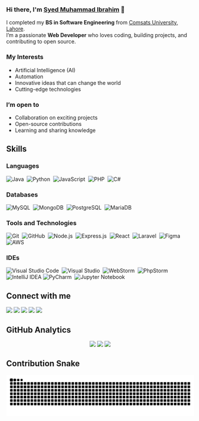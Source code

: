 ### Hi there, I'm [Syed Muhammad Ibrahim](#) 👋

I completed my **BS in Software Engineering** from [Comsats University, Lahore](https://lahore.comsats.edu.pk/default.aspx).  
I’m a passionate **Web Developer** who loves coding, building projects, and contributing to open source.  


### My Interests
- Artificial Intelligence (AI)  
- Automation  
- Innovative ideas that can change the world
- Cutting-edge technologies
  

### I’m open to
- Collaboration on exciting projects  
- Open-source contributions  
- Learning and sharing knowledge

## Skills

### Languages
![Java](https://img.shields.io/badge/Java-ED8B00?style=for-the-badge&logo=java&logoColor=white)&nbsp;
![Python](https://img.shields.io/badge/Python-3776AB?style=for-the-badge&logo=python&logoColor=white)&nbsp;
![JavaScript](https://img.shields.io/badge/JavaScript-F7DF1E?style=for-the-badge&logo=javascript&logoColor=black)&nbsp;
![PHP](https://img.shields.io/badge/PHP-777BB4?style=for-the-badge&logo=php&logoColor=white)&nbsp;
![C#](https://img.shields.io/badge/C%23-239120?style=for-the-badge&logo=c-sharp&logoColor=white)&nbsp;

### Databases
![MySQL](https://img.shields.io/badge/MySQL-4479A1?style=for-the-badge&logo=mysql&logoColor=white)&nbsp;
![MongoDB](https://img.shields.io/badge/MongoDB-47A248?style=for-the-badge&logo=mongodb&logoColor=white)&nbsp;
![PostgreSQL](https://img.shields.io/badge/PostgreSQL-316192?style=for-the-badge&logo=postgresql&logoColor=white)&nbsp;
![MariaDB](https://img.shields.io/badge/MariaDB-003545?style=for-the-badge&logo=mariadb&logoColor=white)

### Tools and Technologies
![Git](https://img.shields.io/badge/Git-F05032?style=for-the-badge&logo=git&logoColor=white)&nbsp;
![GitHub](https://img.shields.io/badge/GitHub-181717?style=for-the-badge&logo=github&logoColor=white)&nbsp;
![Node.js](https://img.shields.io/badge/Node.js-339933?style=for-the-badge&logo=nodedotjs&logoColor=white)&nbsp;
![Express.js](https://img.shields.io/badge/Express.js-000000?style=for-the-badge&logo=express&logoColor=white)&nbsp;
![React](https://img.shields.io/badge/React-20232A?style=for-the-badge&logo=react&logoColor=61DAFB)&nbsp;
![Laravel](https://img.shields.io/badge/Laravel-FF2D20?style=for-the-badge&logo=laravel&logoColor=white)&nbsp;
![Figma](https://img.shields.io/badge/Figma-F24E1E?style=for-the-badge&logo=figma&logoColor=white)
![AWS](https://img.shields.io/badge/AWS-232F3E?style=for-the-badge&logo=amazon-aws&logoColor=white)&nbsp;  

### IDEs
![Visual Studio Code](https://img.shields.io/badge/VS%20Code-0078d7.svg?style=for-the-badge&logo=visual-studio-code&logoColor=white)&nbsp;
![Visual Studio](https://img.shields.io/badge/Visual%20Studio-5C2D91.svg?style=for-the-badge&logo=visual-studio&logoColor=white)&nbsp;
![WebStorm](https://img.shields.io/badge/WebStorm-000000?style=for-the-badge&logo=WebStorm&logoColor=white)&nbsp;
![PhpStorm](https://img.shields.io/badge/PhpStorm-000000?style=for-the-badge&logo=phpstorm&logoColor=white)&nbsp;
![IntelliJ IDEA](https://img.shields.io/badge/IntelliJ%20IDEA-000000?style=for-the-badge&logo=intellij-idea&logoColor=white)
![PyCharm](https://img.shields.io/badge/PyCharm-000000?style=for-the-badge&logo=PyCharm&logoColor=white)&nbsp;
![Jupyter Notebook](https://img.shields.io/badge/Jupyter-F37626.svg?style=for-the-badge&logo=Jupyter&logoColor=white)&nbsp;

## Connect with me  

<p align="center">

[<img src="https://img.shields.io/badge/Website-000000?style=for-the-badge&logo=About.me&logoColor=white" />](#)
[<img src="https://img.shields.io/badge/Twitter-000000?style=for-the-badge&logo=twitter&logoColor=white" />](https://twitter.com/NxSYED_ux)
[<img src="https://img.shields.io/badge/LinkedIn-000000?style=for-the-badge&logo=linkedin&logoColor=white" />](https://www.linkedin.com/in/NxSYED-ux)
[<img src="https://img.shields.io/badge/Facebook-000000?style=for-the-badge&logo=facebook&logoColor=white" />](https://web.facebook.com/NxSYED.ux)
[<img src="https://img.shields.io/badge/Instagram-000000?style=for-the-badge&logo=instagram&logoColor=white" />](https://www.instagram.com/NxSYED.ux)

</p>

## GitHub Analytics

<p align="center">
<!-- Dark Mode Stats -->
<picture>
  <source media="(prefers-color-scheme: dark)" srcset="https://github-readme-stats.vercel.app/api?username=NxSYED-ux&show_icons=true&theme=radical&hide_border=true&count_private=true&animate=true" />
  <img src="https://github-readme-stats.vercel.app/api?username=NxSYED-ux&show_icons=true&theme=default&hide_border=true&count_private=true&animate=true" height="165"/>
</picture>

<!-- Streak Stats -->
<picture>
  <source media="(prefers-color-scheme: dark)" srcset="https://streak-stats.demolab.com?user=NxSYED-ux&theme=dark&hide_border=true"/>
  <img src="https://streak-stats.demolab.com?user=NxSYED-ux&theme=default&hide_border=true" height="165"/>
</picture>

<!-- Top Languages -->
<picture>
  <source media="(prefers-color-scheme: dark)" srcset="https://github-readme-stats.vercel.app/api/top-langs/?username=NxSYED-ux&layout=compact&theme=radical&hide_border=true" />
  <img src="https://github-readme-stats.vercel.app/api/top-langs/?username=NxSYED-ux&layout=compact&theme=default&hide_border=true" height="150"/>
</picture>
</p>

## Contribution Snake
<p align="center"> 
  <img src="https://raw.githubusercontent.com/NxSYED-ux/NxSYED-ux/main/github-contribution-grid-snake.svg" alt="Contribution Snake" /> 
</p>
